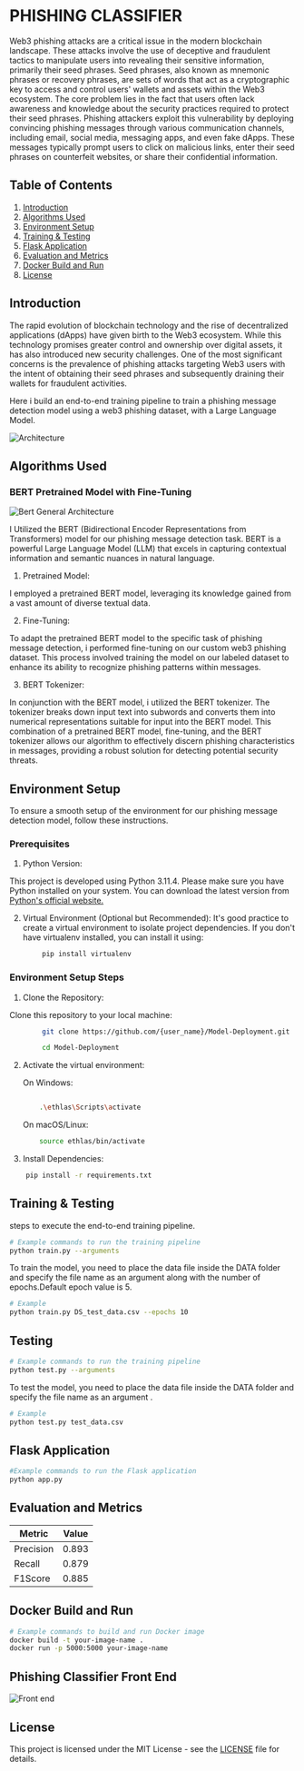 # PHISHING CLASSIFIER


Web3 phishing attacks are a critical issue in the modern blockchain landscape. These
attacks involve the use of deceptive and fraudulent tactics to manipulate users into revealing
their sensitive information, primarily their seed phrases. Seed phrases, also known as
mnemonic phrases or recovery phrases, are sets of words that act as a cryptographic key to
access and control users' wallets and assets within the Web3 ecosystem.
The core problem lies in the fact that users often lack awareness and knowledge about the
security practices required to protect their seed phrases. Phishing attackers exploit this
vulnerability by deploying convincing phishing messages through various communication
channels, including email, social media, messaging apps, and even fake dApps. These
messages typically prompt users to click on malicious links, enter their seed phrases on
counterfeit websites, or share their confidential information.

## Table of Contents

1. [Introduction](#introduction)
2. [Algorithms Used](#algorithms-used)
3. [Environment Setup](#environment-setup)
4. [Training & Testing ](#training-&-testing)
5. [Flask Application](#flask-application)
6. [Evaluation and Metrics](#evaluation-and-metrics)
7. [Docker Build and Run](#docker-build-and-run)
8. [License](#license)

## Introduction

The rapid evolution of blockchain technology and the rise of decentralized applications
(dApps) have given birth to the Web3 ecosystem. While this technology promises greater
control and ownership over digital assets, it has also introduced new security challenges.
One of the most significant concerns is the prevalence of phishing attacks targeting Web3
users with the intent of obtaining their seed phrases and subsequently draining their wallets
for fraudulent activities.

Here i build an end-to-end training pipeline to train a phishing
message detection model using a web3 phishing dataset, with a Large Language Model.

![Architecture](image-2.png)


## Algorithms Used

### BERT Pretrained Model with Fine-Tuning

![Bert General Architecture ](image-1.png)

I Utilized the BERT (Bidirectional Encoder Representations from Transformers) model for our phishing message detection task. BERT is a powerful Large Language Model (LLM) that excels in capturing contextual information and semantic nuances in natural language.

1. Pretrained Model:

I employed a pretrained BERT model, leveraging its knowledge gained from a vast amount of diverse textual data.

2. Fine-Tuning:

To adapt the pretrained BERT model to the specific task of phishing message detection, i performed fine-tuning on our custom web3 phishing dataset. This process involved training the model on our labeled dataset to enhance its ability to recognize phishing patterns within messages.

3. BERT Tokenizer:

In conjunction with the BERT model, i utilized the BERT tokenizer. The tokenizer breaks down input text into subwords and converts them into numerical representations suitable for input into the BERT model.
This combination of a pretrained BERT model, fine-tuning, and the BERT tokenizer allows our algorithm to effectively discern phishing characteristics in messages, providing a robust solution for detecting potential security threats.




## Environment Setup

To ensure a smooth setup of the environment for our phishing message detection model, follow these instructions.

### Prerequisites
1. Python Version:

This project is developed using Python 3.11.4. Please make sure you have Python installed on your system. You can download the latest version from [Python's official website.](https://www.python.org/)

2. Virtual Environment (Optional but Recommended):
It's good practice to create a virtual environment to isolate project dependencies. If you don't have virtualenv installed, you can install it using:

```bash
        pip install virtualenv
```

### Environment Setup Steps
1. Clone the Repository:

Clone this repository to your local machine:

```bash
        git clone https://github.com/{user_name}/Model-Deployment.git

        cd Model-Deployment

```

2. Activate the virtual environment:

    On Windows:

    ```bash

        .\ethlas\Scripts\activate
    ```      

    On macOS/Linux:

    ```bash
        source ethlas/bin/activate
    ```   

3. Install Dependencies:

```bash
    pip install -r requirements.txt
```
## Training & Testing 

steps to execute the end-to-end training pipeline.

```bash
# Example commands to run the training pipeline
python train.py --arguments
```

To train the model, you need to place the data file inside the DATA folder and specify the file name as an argument along with the number of epochs.Default epoch value is 5.

```bash
# Example 
python train.py DS_test_data.csv --epochs 10
```

## Testing

```bash
# Example commands to run the training pipeline
python test.py --arguments
```
To test the model, you need to place the data file inside the DATA folder and specify the file name as an argument .

```bash
# Example 
python test.py test_data.csv 
```
## Flask Application
```bash
#Example commands to run the Flask application
python app.py 
```


## Evaluation and Metrics

|Metric|Value|
|---  | --- |
|Precision|	0.893|
|Recall|	0.879|
|F1Score|	0.885|



## Docker Build and Run

```bash
# Example commands to build and run Docker image
docker build -t your-image-name .
docker run -p 5000:5000 your-image-name
```

## Phishing Classifier Front End

![Front end](image-3.png)
## License

This project is licensed under the MIT License - see the [LICENSE](LICENSE) file for details.